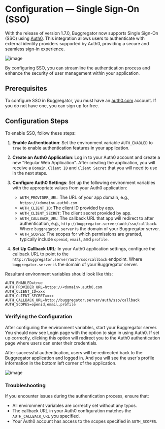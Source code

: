 # Configuration — Single Sign-On (SSO)

With the release of version 1.7.0, Buggregator now supports Single Sign-On (SSO) using [Auth0](https://auth0.com/). This
integration allows users to authenticate with external identity providers supported by Auth0, providing a secure and
seamless sign-in experience.

![image](https://github.com/buggregator/server/assets/773481/3bc5dd4b-b8ac-4e2c-a9c0-5707dd053d0b)

By configuring SSO, you can streamline the authentication process and enhance the security of user management within
your application.

## Prerequisites

To configure SSO in Buggregator, you must have an [auth0.com](https://auth0.com/) account. If you do not have one, you
can sign up for free.

## Configuration Steps

To enable SSO, follow these steps:

1. **Enable Authentication**: Set the environment variable `AUTH_ENABLED` to `true` to enable authentication features in
   your application.

2. **Create an Auth0 Application**: Log in to your Auth0 account and create a new "Regular Web
   Application". After creating the application, you will receive a `Domain`, `Client ID` and `Client Secret` that you
   will need to use in the next steps.

3. **Configure Auth0 Settings**: Set up the following environment variables with the appropriate values from your Auth0
   application:

    - `AUTH_PROVIDER_URL`: The URL of your app domain, e.g., `https://<domain>.auth0.com`
    - `AUTH_CLIENT_ID`: The client ID provided by app.
    - `AUTH_CLIENT_SECRET`: The client secret provided by app.
    - `AUTH_CALLBACK_URL`: The callback URL that app will redirect to after authentication,
      e.g., `http://buggregator.server/auth/sso/callback`. Where `buggregator.server` is the domain of your Buggregator
      server.
    - `AUTH_SCOPES`: The scopes for which permissions are granted, typically include `openid`, `email`, and `profile`.

4. **Set Up Callback URL**: In your Auth0 application settings, configure the callback URL to point to
   the `http://buggregator.server/auth/sso/callback` endpoint. Where `buggregator.server` is the domain of your
   Buggregator server.

Resultant environment variables should look like this:

```dotenv
AUTH_ENABLED=true
AUTH_PROVIDER_URL=https://<domain>.auth0.com
AUTH_CLIENT_ID=xxx
AUTH_CLIENT_SECRET=xxx
AUTH_CALLBACK_URL=http://buggregator.server/auth/sso/callback
AUTH_SCOPES=openid,email,profile
```

### Verifying the Configuration

After configuring the environment variables, start your Buggregator server. You should now see Login page with the
option to sign in using Auth0. If set up correctly, clicking this option will redirect you to the Auth0 authentication
page where users can enter their credentials.

After successful authentication, users will be redirected back to the Buggregator application and logged in. And you
will see the user's profile information in the bottom left corner of the application.

![image](https://github.com/buggregator/frontend/assets/773481/6f996c5e-f43a-4f5e-8da4-71f83110c7ba)

### Troubleshooting

If you encounter issues during the authentication process, ensure that:

- All environment variables are correctly set without any typos.
- The callback URL in your Auth0 configuration matches the `AUTH_CALLBACK_URL` you specified.
- Your Auth0 account has access to the scopes specified in `AUTH_SCOPES`.